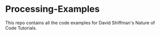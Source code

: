 # Processing-Examples

This repo contains all the code examples for David Shiffman's Nature of Code Tutorials.
